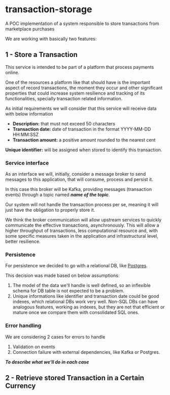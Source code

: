 # transaction-storage
A POC implementation of a system responsible to store transactions from marketplace purchases

We are working with basically two features:

## 1 - Store a Transaction

This service is intended to be part of a platform that process payments online.

One of the resources a platform like that should have is the important aspect of record transactions, the moment they occur and other significant properties that could increase system resilience and tracking of its functionalities, specially transaction related information.

As initial requirements we will consider that this service will receive data with below information

- **Description:** that must not exceed 50 characters
- **Transaction date:** date of transaction in the format YYYY-MM-DD HH:MM:SSZ
- **Transaction amount:** a positive amount rounded to the nearest cent

**Unique identifier:** will be assigned when stored to identify this transaction. 

### Service interface

As an interface we will, initially, consider a message broker to send messages to this application, that will consume, 
process and persist it.

In this case this broker will be Kafka, providing messages (transaction events) through a topic named 
_**name of the topic**_.

Our system will not handle the transaction process per se, meaning it will just have the obligation to properly store it.

We think the broker communication will allow upstream services to quickly communicate the effective transactions, 
asynchronously. 
This will allow a higher throughput of transactions, less computational resource and, with some specific measures taken 
in the application and infrastructural level, better resilience.

### Persistence

For persistence we decided to go with a relational DB, like [Postgres](https://www.postgresql.org/).

This decision was made based on below assumptions:
1. The model of the data we'll handle is well defined, so an inflexible schema for DB table is not expected to be a problem.
2. Unique informations like identifier and transaction date could be good indexes, which relational DBs work very well. 
Non-SQL DBs can have analogous features, working as indexes, but they are not that efficient or mature once we compare 
them with consolidated SQL ones.

### Error handling

We are considering 2 cases for errors to handle
1. Validation on events
2. Connection failure with external dependencies, like Kafka or Postgres.

**_To describe what we'll do in each case_**


## 2 - Retrieve stored Transaction in a Certain Currency
